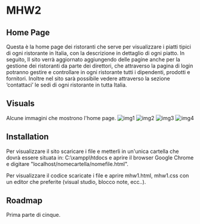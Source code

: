 # MHW2



## Home Page

Questa è la home page dei ristoranti che  serve per visualizzare i piatti tipici di ogni ristorante in Italia, con la descrizione in dettaglio di ogni piatto.
In seguito, Il sito verrà aggiornato aggiungendo delle pagine anche per la gestione dei ristoranti da parte dei direttori, che attraverso la pagina di login potranno gestire e controllare in ogni ristorante tutti i dipendenti, prodotti e fornitori.
Inoltre nel sito sarà possibile vedere attraverso la sezione ‘contattaci’ le sedi di ogni ristorante in tutta Italia.



## Visuals



Alcune immagini che mostrono l'home page.
![img1](https://user-images.githubusercontent.com/79881013/114163952-0a46fd00-992b-11eb-80be-82301e3853be.PNG)
![img2](https://user-images.githubusercontent.com/79881013/114163744-d4a21400-992a-11eb-87de-0984c30c74dd.PNG)
![img3](https://user-images.githubusercontent.com/79881013/114163750-d5d34100-992a-11eb-9a3e-a8c10cd335e5.PNG)
![img4](https://user-images.githubusercontent.com/79881013/114163756-d7046e00-992a-11eb-8545-23f59bdcf519.PNG)




## Installation



Per visualizzare il sito scaricare i file e metterli in un'unica cartella che dovrà essere situata in: C:\xampp\htdocs e
aprire il browser Google Chrome e digitare "localhost/nomecartella/nomefile.html".

Per visualizzare il codice scaricate i file e aprire mhw1.html, mhw1.css con un editor che preferite (visual studio, blocco note, ecc..).


## Roadmap
Prima parte di cinque.
